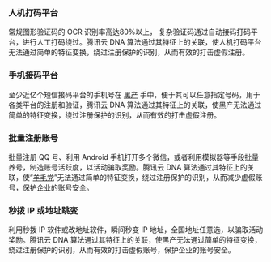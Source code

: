 ### 人机打码平台 
常规图形验证码的 OCR 识别率高达80%以上， 复杂验证码通过自动接码打码平台，进行人工打码绕过。腾讯云 DNA 算法通过其特征上的关联，使人机打码平台无法通过简单的特征变换，绕过注册保护的识别，从而有效的打击虚假注册。
### 手机接码平台
至少近亿个短信接码平台的手机号在 [黑产](https://cloud.tencent.com/document/product/1190/42804) 手中，便于其可以任意指定号码，用于各类平台的注册和验证，腾讯云 DNA 算法通过其特征上的关联，使黑产无法通过简单的特征变换，绕过注册保护的识别，从而有效的打击虚假注册。
### 批量注册账号 
批量注册 QQ 号、利用 Android 手机打开多个微信，或者利用模拟器等手段批量养号，制造账号活跃度，以活动骗取奖励。腾讯云 DNA 算法通过其特征上的关联，使“[羊毛党](https://cloud.tencent.com/document/product/1190/42804)”无法通过简单的特征变换，绕过注册保护的识别，从而减少虚假账号，保护企业的账号安全。
### 秒拨 IP 或地址跳变
利用秒拨 IP 软件或改地址软件，瞬间秒变 IP 地址，全国地址任意选，以骗取活动奖励。腾讯云 DNA 算法通过其特征上的关联，使黑产无法通过简单的特征变换，绕过注册保护的识别，从而有效的打击虚假账号，保护企业的账号安全。
